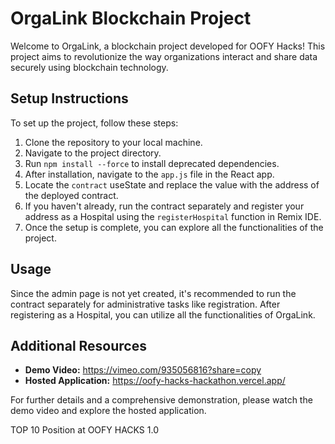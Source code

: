 # OrgaLink Blockchain Project
Welcome to OrgaLink, a blockchain project developed for OOFY Hacks! This project aims to revolutionize the way organizations interact and share data securely using blockchain technology.

## Setup Instructions
To set up the project, follow these steps:

1. Clone the repository to your local machine.
2. Navigate to the project directory.
3. Run `npm install --force` to install deprecated dependencies.
4. After installation, navigate to the `app.js` file in the React app.
5. Locate the `contract` useState and replace the value with the address of the deployed contract.
6. If you haven't already, run the contract separately and register your address as a Hospital using the `registerHospital` function in Remix IDE.
7. Once the setup is complete, you can explore all the functionalities of the project.

## Usage
Since the admin page is not yet created, it's recommended to run the contract separately for administrative tasks like registration. After registering as a Hospital, you can utilize all the functionalities of OrgaLink.

## Additional Resources
- **Demo Video:** https://vimeo.com/935056816?share=copy
- **Hosted Application:** https://oofy-hacks-hackathon.vercel.app/

For further details and a comprehensive demonstration, please watch the demo video and explore the hosted application.

TOP 10 Position at OOFY HACKS 1.0
